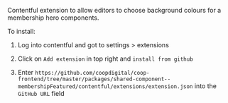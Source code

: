 
Contentful extension to allow editors to choose background colours for a membership hero components.

To install:

1. Log into contentful and got to settings > extensions

2. Click on `Add extension` in top right and `install from github`

3. Enter `https://github.com/coopdigital/coop-frontend/tree/master/packages/shared-component--membershipFeatured/contentful/extensions/extension.json` into the `GitHub URL` field